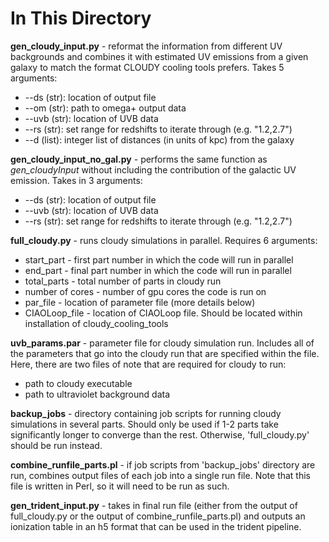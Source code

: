# In This Directory

**gen_cloudy_input.py** - reformat the information from different UV backgrounds and combines it with estimated UV emissions from a given galaxy to match the format CLOUDY cooling tools prefers. Takes 5 arguments:
* --ds (str): location of output file
* --om (str): path to omega+ output data
* --uvb (str): location of UVB data
* --rs (str): set range for redshifts to iterate through (e.g. "1.2,2.7")
* --d (list): integer list of distances (in units of kpc) from the galaxy

**gen_cloudy_input_no_gal.py** - performs the same function as *gen_cloudyInput* without including the contribution of the galactic UV emission. Takes in 3 arguments:
* --ds (str): location of output file
* --uvb (str): location of UVB data
* --rs (str): set range for redshifts to iterate through (e.g. "1.2,2.7")

**full_cloudy.py** - runs cloudy simulations in parallel. Requires 6 arguments:
* start_part - first part number in which the code will run in parallel
* end_part - final part number in which the code will run in parallel
* total_parts - total number of parts in cloudy run
* number of cores - number of gpu cores the code is run on
* par_file - location of parameter file (more details below)
* CIAOLoop_file - location of CIAOLoop file. Should be located within installation of cloudy_cooling_tools

**uvb_params.par** - parameter file for cloudy simulation run. Includes all of the parameters that go into the cloudy run that are specified within the file. Here, there are two files of note that are required for cloudy to run:
* path to cloudy executable
* path to ultraviolet background data

**backup_jobs** - directory containing job scripts for running cloudy simulations in several parts. Should only be used if 1-2 parts take significantly longer to converge than the rest. Otherwise, 'full_cloudy.py' should be run instead.

**combine_runfile_parts.pl** - if job scripts from 'backup_jobs' directory are run, combines output files of each job into a single run file. Note that this file is written in Perl, so it will need to be run as such.

**gen_trident_input.py** - takes in final run file (either from the output of full_cloudy.py or the output of combine_runfile_parts.pl) and outputs an ionization table in an h5 format that can be used in the trident pipeline.
